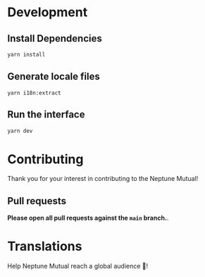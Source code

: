 # Development

## Install Dependencies

```bash
yarn install
```

## Generate locale files

```
yarn i18n:extract
```

## Run the interface

```bash
yarn dev
```

# Contributing

Thank you for your interest in contributing to the Neptune Mutual!

## Pull requests

**Please open all pull requests against the `main` branch.**.

# Translations

Help Neptune Mutual reach a global audience 🙏!
